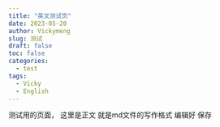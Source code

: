 ```yaml
---
title: "英文测试页"
date: 2023-05-20
author: Vickymeng
slug: 测试
draft: false
toc: false
categories:
  - test
tags:
  - Vicky
  - English
---
```



测试用的页面，
这里是正文
就是md文件的写作格式
编辑好
保存